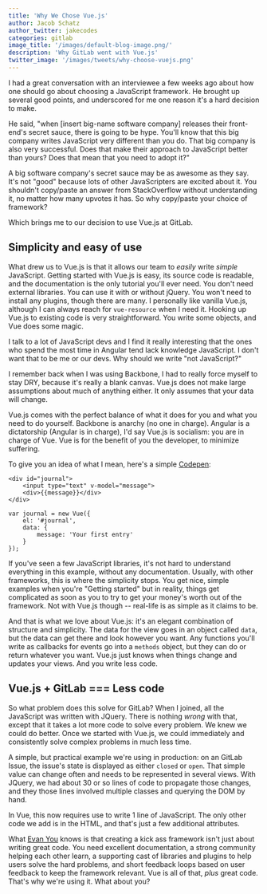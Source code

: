 ```yaml
---
title: 'Why We Chose Vue.js'
author: Jacob Schatz
author_twitter: jakecodes
categories: gitlab
image_title: '/images/default-blog-image.png/'
description: 'Why GitLab went with Vue.js'
twitter_image: '/images/tweets/why-choose-vuejs.png'
---
```


I had a great conversation with an interviewee a few weeks ago about how one 
should go about choosing a JavaScript framework. He brought up several good 
points, and underscored for me one reason it's a hard decision to make. 

He said, "when [insert big-name software company] releases their 
front-end's secret sauce, there is going to be hype. You'll know that this big company 
writes JavaScript very different than you do. That big company is also very successful. Does that make their approach to JavaScript better than yours? Does that mean that you need to adopt it?"

A big software company's secret sauce may be as awesome as they say. It's not "good" 
because lots of other JavaScripters are excited about it. You shouldn't copy/paste
an answer from StackOverflow without understanding it, no matter how 
many upvotes it has. So why copy/paste your choice of framework?

Which brings me to our decision to use Vue.js at GitLab.

## Simplicity and easy of use

What drew us to Vue.js is that it allows our team to _easily_ write _simple_ 
JavaScript. Getting started with Vue.js is easy, its source code is 
readable, and the documentation is the only tutorial you'll ever need. You 
don't need external libraries. You can use it with or without jQuery. You won't 
need to install any plugins, though there are many. I personally like vanilla Vue.js, although I can always reach for `vue-resource` when I need it. Hooking up Vue.js 
to existing code is very straightforward. You write some objects, and Vue does some magic.

I talk to a lot of JavaScript devs and I find it really interesting that the ones who 
spend the most time in Angular tend lack knowledge JavaScript. I don't want 
that to be me or our devs. Why should we write "not JavaScript?"

I remember back when I was using Backbone, I had to really force myself to stay 
DRY, because it's really a blank canvas. Vue.js does not make large assumptions 
about much of anything either. It only assumes that your data will change. 

Vue.js comes with the perfect balance of what it does for you and what you 
need to do yourself. Backbone is anarchy (no one in charge). Angular is a 
dictatorship (Angular is in charge), I'd say Vue.js is socialism: you 
are in charge of Vue. Vue is for the benefit of you the developer, to minimize suffering.

To give you an idea of what I mean, here's a simple 
[Codepen](http://codepen.io/jschatz1/pen/dpQkpx):

```
<div id="journal">
	<input type="text" v-model="message">
	<div>{{message}}</div>
</div>
```
```
var journal = new Vue({
	el: '#journal',
    data: {
      	message: 'Your first entry'
    }
});
```

If you've seen a few JavaScript libraries, it's not hard to understand everything in 
this example, without any documentation. Usually, with other frameworks, this is
where the simplicity stops. You get nice, simple examples when you're "Getting 
started" but in reality, things get complicated as soon as you to try to get 
your money's worth out of the framework. Not with Vue.js though -- real-life is as simple as it claims to be. 

And that is what we love about Vue.js: it's an elegant combination of structure 
and simplicity. The data for the view goes in an object called `data`, but the 
data can get there and look however you want. Any functions you'll write as 
callbacks for events go into a `methods` object, but they can do or return whatever 
you want. Vue.js just knows when things change and updates your views. And you write less code. 

## Vue.js + GitLab === Less code

So what problem does this solve for GitLab? When I joined, all the JavaScript was written 
with JQuery. There is nothing _wrong_ with that, except that it takes a lot 
more code to solve every problem. We knew we could do better. Once we started with 
Vue.js, we could immediately and consistently solve complex problems in much less time. 

A simple, but practical example we're using in production: on an GitLab 
Issue, the issue's state is displayed as either `closed` or `open`. That 
simple value can change often and needs to be represented in several views. 
With JQuery, we had about 30 or so lines of code to propagate those changes, and they 
those lines involved multiple classes and querying the DOM by hand. 

In Vue, this now requires use to write 1 line of JavaScript. The only other code 
we add is in the HTML, and that's just a few additional attributes.

What [Evan You](https://twitter.com/youyuxi) knows is that creating a kick ass framework isn't just about
writing great code. You need excellent documentation, a strong community helping each other
learn, a supporting cast of libraries and plugins to help users solve the hard problems,
and short feedback loops based on user feedback to keep the framework relevant. Vue is all
of that, *plus* great code. That's why we're using it. What about you?
